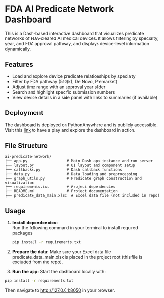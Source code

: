 # FDA AI Predicate Network Dashboard

This is a Dash-based interactive dashboard that visualizes predicate networks of FDA-cleared AI medical devices. It allows filtering by specialty, year, and FDA approval pathway, and displays device-level information dynamically.

## Features

- Load and explore device predicate relationships by specialty
- Filter by FDA pathway (510(k), De Novo, Premarket)
- Adjust time range with an approval year slider
- Search and highlight specific submission numbers
- View device details in a side panel with links to summaries (if available)
  
## Deployment

The dashboard is deployed on PythonAnywhere and is publicly accessible.  
Visit this [link](https://kxerxes.pythonanywhere.com) to have a play and explore the dashboard in action.

## File Structure

```
ai-predicate-network/
├── app.py                  # Main Dash app instance and run server
├── layout.py               # UI layout and component setup
├── callbacks.py            # Dash callback functions
├── data.py                 # Data loading and preprocessing
├── graph_utils.py          # Predicate graph construction and visualization
├── requirements.txt        # Project dependencies
├── README.md               # Project documentation
├── predicate_data_main.xlsx  # Excel data file (not included in repo)
```

## Usage

1. **Install dependencies:**  
   Run the following command in your terminal to install required packages:
   ```bash
   pip install -r requirements.txt
    ```

2. **Prepare the data:**
  Make sure your Excel data file predicate_data_main.xlsx is placed in the project root (this file is excluded from the repo).

3. **Run the app:**
  Start the dashboard locally with:
  ```bash
  pip install -r requirements.txt
  ```
Then navigate to http://127.0.0.1:8050 in your browser.
